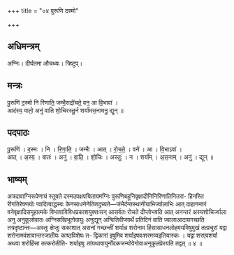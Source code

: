 +++
title = "०४ पुरूणि दस्मो"

+++
## अधिमन्त्रम्
अग्निः। दीर्घतमा औचथ्यः। त्रिष्टुप्।

## मन्त्रः
पु॒रूणि॑ द॒स्मो नि रि॑णाति॒ जम्भै॒राद्रो॑चते॒ वन॒ आ वि॒भावा॑ ।  
आद॑स्य॒ वातो॒ अनु॑ वाति शो॒चिरस्तु॒र्न शर्या॑मस॒नामनु॒ द्यून् ॥

## पदपाठः
पु॒रूणि॑ । द॒स्मः । नि । रि॒णा॒ति॒ । जम्भैः॑ । आत् । रो॒च॒ते॒ । वने॑ । आ । वि॒भाऽवा॑ ।  
आत् । अ॒स्य॒ । वातः॑ । अनु॑ । वा॒ति॒ । शो॒चिः । अस्तुः॑ । न । शर्या॑म् । अ॒स॒नाम् । अनु॑ । द्यून् ॥

## भाष्यम्
अत्रदावाग्निरूपेणायं स्तूयते दस्मउपक्षपयितायमग्निः पुरूणिबहूनिवृक्षादीनिनिरिणातिनितरां- हिनस्ति रीगतिरेषणयोः प्वादित्वाद्धस्वः केनसाधनेनेतितदुच्यते—जंभैर्दन्तस्थानीयाभिर्ज्वालाभिः आत् दाहानन्तरं वनेवृक्षादिसमूहात्मके विभावाविविधप्रकाशयुक्तःसन् आसर्वतः रोचते दीप्तोभवति आत् अनन्तरं अस्यशोचिर्ज्वाला अनु अनुकूलोवातः अग्निसखिभूतोवायुः अनुद्यून् अन्वितिवीप्सार्थे प्रतिदिनं वाति ज्वालाआदायगच्छति तत्रदृष्टान्तः—अस्तुः क्षेप्तुः सकाशात् असनां गच्छन्तीं शर्यान्न शरोनाम हिंसासाधनलोहमयमिषुमुखं तत्प्रचुरां यद्वा शरोनामवंशावान्तरजातीयः काष्ठविशेषः त- द्विकारां इषुमिव शर्याइषवःशरमय्यइतियास्कः । यद्वा शरएवशर्या अथवा शरोहिंसा तत्करोतीति- शर्याइषुः तांयथावायुर्नोदकजन्योवेगोवाअनुकूलंप्रेरयति तद्वत् ॥ ४ ॥